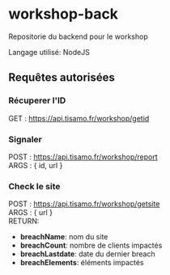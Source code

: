 # workshop-back

Repositorie du backend pour le workshop

Langage utilisé: NodeJS

## Requêtes autorisées

### Récuperer l'ID
GET : https://api.tisamo.fr/workshop/getid

### Signaler

POST : https://api.tisamo.fr/workshop/report  
ARGS : { id, url }

### Check le site
POST : https://api.tisamo.fr/workshop/getsite  
ARGS : { url }  
RETURN:   
  * **breachName**: nom du site  
  * **breachCount**: nombre de clients impactés  
  * **breachLastdate**: date du dernier breach  
  * **breachElements**: éléments impactés
